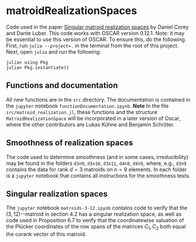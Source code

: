 # matroidRealizationSpaces

Code used in the paper <a href="https://arxiv.org/abs/xxx"> Singular matroid realization spaces</a> by Daniel Corey and Dante Luber. This code works with OSCAR version 0.12.1. Note: it may be essential to use this version of OSCAR. To ensure this, do the following. First, run `julia --project=.` in the terminal from the root of this project. Next, open `julia` and run the following:

```
julia> using Pkg
julia> Pkg.instantiate()
```

## Functions and documentation

All new functions are in the `src` directory. The documentation is contained in the `jupyter` notebook `functionDocumentation.ipynb`. **Note** In the file `src/matroid_realization.jl`, these functions and the structure `MatroidRealizationSpace` will be incorporated in a later version of Oscar, where the other contributors are Lukas K&uuml;hne and Benjamin Schr&ouml;ter. 

## Smoothness of realization spaces

The code used to determine smoothness (and in some cases, irreducibility) may be found in the folders `d3n9`, `d3n10`, `d3n11`, `d4n8`, `d4n9`, where, e.g., `d3n9` contains the data for rank $d=3$ matroids on $n=9$ elements. In each folder is a `jupyter` notebook that contains all instructions for the smoothness tests. 

## Singular realization spaces

The `jupyter` notebook `matroids-3-12.ipynb` contains code to verify that the $(3,12)$--matroid in section 4.2 has a singular realization space, as well as code used in Proposition 6.7 to verify that the coordinatewise valuation of the Pl&uuml;cker coordinates of the row spans of the matrices $C_1, C_2$ both equal the corank vector of this matroid. 
